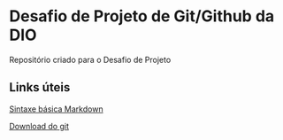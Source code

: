 # Desafio de Projeto de Git/Github da DIO

Repositório criado para o Desafio de Projeto

## Links úteis

[Sintaxe básica Markdown](https://www.markdownguide.org/basic-syntax/)

[Download do git](https://git-scm.com/download/)


